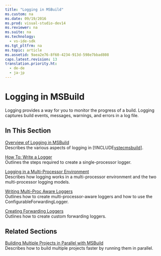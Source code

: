 ```yaml
---
title: "Logging in MSBuild"
ms.custom: na
ms.date: 09/19/2016
ms.prod: visual-studio-dev14
ms.reviewer: na
ms.suite: na
ms.technology: 
  - vs-ide-sdk
ms.tgt_pltfrm: na
ms.topic: article
ms.assetid: 9aea2e76-8f60-4234-913d-598e7bbad808
caps.latest.revision: 13
translation.priority.ht: 
  - de-de
  - ja-jp
---
```

# Logging in MSBuild
Logging provides a way for you to monitor the progress of a build. Logging captures build events, messages, warnings, and errors in a log file.  
  
## In This Section  
 [Overview of Logging in MSBuild](../Topic/Obtaining%20Build%20Logs%20with%20MSBuild.md)  
 Describes the various aspects of logging in [!INCLUDE[vstecmsbuild](../vs140/includes/vstecmsbuild_md.md)].  
  
 [How To: Write a Logger](../Topic/Build%20Loggers.md)  
 Outlines the steps required to create a single-processor logger.  
  
 [Logging in a Multi-Processor Environment](../vs140/Logging-in-a-Multi-Processor-Environment.md)  
 Describes how logging works in a multi-processor environment and the two multi-processor logging models.  
  
 [Writing Multi-Proc Aware Loggers](../Topic/Writing%20Multi-Processor-Aware%20Loggers.md)  
 Outlines how to create multi-processor-aware loggers and how to use the ConfigurableForwardingLogger.  
  
 [Creating Forwarding Loggers](../vs140/Creating-Forwarding-Loggers.md)  
 Outlines how to create custom forwarding loggers.  
  
## Related Sections  
 [Building Multiple Projects in Parallel with MSBuild](../Topic/Building%20Multiple%20Projects%20in%20Parallel%20with%20MSBuild.md)  
 Describes how to build multiple projects faster by running them in parallel.